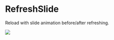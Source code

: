 # RefreshSlide
Reload with slide animation before/after refreshing.

![ ](https://raw.github.com/hirohisa/RefreshSlide/master/Gif/slide.gif)
